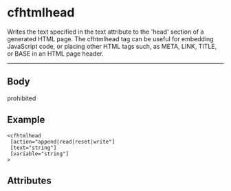 # cfhtmlhead


Writes the text specified in the text attribute to the 'head' section of a generated HTML page.
	 The cfhtmlhead tag can be useful for embedding JavaScript code, or placing other HTML tags such, as
	 META, LINK, TITLE, or BASE in an HTML page header.

---
## Body
prohibited

## Example
```
<cfhtmlhead
 [action="append|read|reset|write"]
 [text="string"]
 [variable="string"]
>
```
## Attributes
